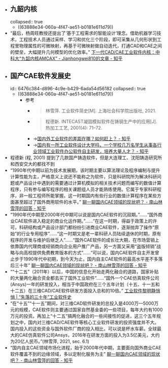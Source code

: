 - ## 九韶内核
  collapsed:: true
	- ((63888e34-060a-4f47-ae51-b0181e611d79))
- “最后，杨周旺教授还提出了‘基于工程需求的智能设计’理念。借助机器学习技术，工程技术人员通过采样、学习和优化三个阶段，即可采集从几何形状到工程里物理属性的可微映射，再基于可微映射做自动迭代，打通CAD和CAE之间的壁垒，大幅提升几何模型的优化效率。” [下一代CAD/CAE工业软件内核：中科大“九韶内核AMCAX” - Jianhongwei810的文章 - 知乎](https://zhuanlan.zhihu.com/p/570643331)
- ## 国产CAE软件发展史
  id:: 6476c384-d896-4c9e-b429-6ada54d56182
  collapsed:: true
	- ((63888e34-060a-4f47-ae51-b0181e611d79))
		- 参考
			- >林雪萍. 工业软件简史[M]. 上海社会科学院出版社, 2021.
			- >程德新. INTECAST凝固模拟软件在铸钢生产中的应用[J]. 热加工工艺, 2001(4): 71–72.
			- ->[国内外工业软件的差距在哪？如何赶上？ - 知乎](https://www.zhihu.com/question/32097547)
			- ->[国内有一所工业软件设计大学吗，一个学校几万名学生从事各行业领域工业软件办公软件自主研发，培养大量人才？ - 知乎](https://www.zhihu.com/question/351577304)
- 程德新 (程, 2001) 提到了几款国产铸造软件，但是大连理工、沈阳铸造研究所和西安交大的都找不到
- “1990年代中期以前为技术发展期，该时期主要以算法理论及程序编制与提升计算性能为主，严格意义上说还不能称之为软件，只是科研院所为解决科研问题或产品设计中遇到的需要通过计算机模拟的相关技术问题而编写的数值计算程序，只有参与编写程序的相关课题组人员才能熟练使用。它属于专家科研程序，非一般工程师所能掌握。这一时期国内有些行业的数值计算程序在某些方面甚至超过了国外商用软件的水平。” [聊一聊国内CAE领域的现状吧？ - 南山林雪萍的回答 - 知乎](https://www.zhihu.com/question/28078166/answer/849373431)
- “1990年代中期至2000年代中期可以说是国内CAE软件的沉寂期。”……“国外商业CAE软件进入稳定的商业化运作期。”……“在这一时期，得益于政策上的许可，科研结构或产品设计部门都纷纷引进商业CAE软件，逐渐抛弃了操作“原始”的行业专用程序”……“这一时期又是老一辈科研人员陆续退休的时期，原有程序的开发与维护后继乏人”……“国外CAE软件的成长壮大期，在市场营销上依靠国内代理商或经销商向企业用户推广产品，另一方面又采用“盗版倾销”战略与向高校提供免费教育版本的方式”……“可以说，国内CAE软件自主开发曾止步于1990年代中初期，到今天为止，国内自主CAE软件的最高水平差不多落后三十年” [聊一聊国内CAE领域的现状吧？ - 南山林雪萍的回答 - 知乎](https://www.zhihu.com/question/28078166/answer/849373431)
- ““十二五”（2011年）以后，中国的信息化开始走两化融合的道路，国家补贴的大量两化融合资金都去买了国外工业软件”……“国外一个CAE仿真软件公司(Ansys)一年的研发投入，相当于中国政府在三个五年计划（十五、十一五和十二五）在三维CAD/CAE软件研发方面投入总和的10倍。” [工业软件黎明静悄悄 | “失落的三十年”工业软件史](https://mp.weixin.qq.com/s/fDKLffIEk9WDqSh6mv8WPQ)
- “在“十五”“十一五”期间，对三维CAD软件研发的总投入是4000万—5000万元的规模，CAE软件则主要通过国家自然基金委的一些项目，每年大约有1000万元的投资。再加上“十二五”搞两化融合的一些间接性的促进，这三个五年规划之中，国内对三维CAD/CAE软件等核心工业软件研发的投资强度并不大。国内投入的这些资金与国外软件厂商的投入相比，可以说是杯水车薪。全球最大的CAE仿真软件公司Ansys，2016年在研发方面的投入为3.5亿美元，大约为20亿人民币。”(林雪萍, 2021, sec. 6.1)
- “国内自主CAE领域市场化进程，始于2000年代中期，主要面向国外商业CAE软件覆盖不到的边缘领域，多以定制化服务为主” [聊一聊国内CAE领域的现状吧？ - 南山林雪萍的回答 - 知乎](https://www.zhihu.com/question/28078166/answer/849373431)
